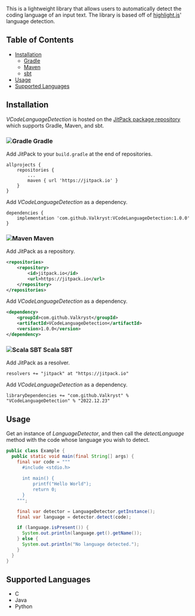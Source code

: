This is a lightweight library that allows users to automatically detect the coding language of an
input text. The library is based off of [highlight.js](https://github.com/highlightjs/highlight.js)' language detection.

## Table of Contents

* [Installation](https://github.com/Valkryst/VCodeLanguageDetection#installation)
    * [Gradle](https://github.com/Valkryst/VCodeLanguageDetection#-gradle)
    * [Maven](https://github.com/Valkryst/VCodeLanguageDetection#-maven)
    * [sbt](https://github.com/Valkryst/VCodeLanguageDetection#-scala-sbt)
* [Usage](https://github.com/Valkryst/VCodeLanguageDetection#usage)
* [Supported Languages](https://github.com/Valkryst/VCodeLanguageDetection#supported-languages)

## Installation

_VCodeLanguageDetection_ is hosted on the
[JitPack package repository](https://jitpack.io/#Valkryst/Valkryst/VCodeLanguageDetection) which supports Gradle, Maven,
and sbt.

### ![Gradle](https://i.imgur.com/qtc6bXq.png?1) Gradle

Add JitPack to your `build.gradle` at the end of repositories.

```
allprojects {
	repositories {
		...
		maven { url 'https://jitpack.io' }
	}
}
```

Add _VCodeLanguageDetection_ as a dependency.

```
dependencies {
	implementation 'com.github.Valkryst:VCodeLanguageDetection:1.0.0'
}
```

### ![Maven](https://i.imgur.com/2TZzobp.png?1) Maven

Add JitPack as a repository.

``` xml
<repositories>
    <repository>
        <id>jitpack.io</id>
        <url>https://jitpack.io</url>
    </repository>
</repositories>
```

Add _VCodeLanguageDetection_ as a dependency.

```xml
<dependency>
    <groupId>com.github.Valkryst</groupId>
    <artifactId>VCodeLanguageDetection</artifactId>
    <version>1.0.0</version>
</dependency>
```

### ![Scala SBT](https://i.imgur.com/Nqv3mVd.png?1) Scala SBT

Add JitPack as a resolver.

```
resolvers += "jitpack" at "https://jitpack.io"
```

Add _VCodeLanguageDetection_ as a dependency.

```
libraryDependencies += "com.github.Valkryst" % "VCodeLanguageDetection" % "2022.12.23"
```

## Usage

Get an instance of _LanguageDetector_, and then call the _detectLanguage_ method with the code whose language you wish
to detect.

```java
public class Example {
  public static void main(final String[] args) {
    final var code = """
      #include <stdio.h>
              
      int main() {
          printf("Hello World");
          return 0;
      }
    """;

    final var detector = LanguageDetector.getInstance();
    final var language = detector.detect(code);

    if (language.isPresent()) {
      System.out.println(language.get().getName());
    } else {
      System.out.println("No language detected.");
    }
  }
}
```

## Supported Languages

* C
* Java
* Python